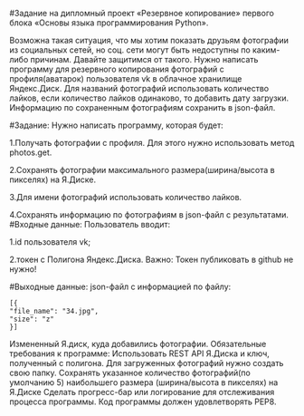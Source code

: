 #Задание на дипломный проект «Резервное копирование» первого блока «Основы языка программирования Python».

Возможна такая ситуация, что мы хотим показать друзьям фотографии из социальных сетей, но соц. сети могут быть недоступны по каким-либо причинам. Давайте защитимся от такого.
Нужно написать программу для резервного копирования фотографий с профиля(аватарок) пользователя vk в облачное хранилище Яндекс.Диск.
Для названий фотографий использовать количество лайков, если количество лайков одинаково, то добавить дату загрузки.
Информацию по сохраненным фотографиям сохранить в json-файл.

#Задание:
Нужно написать программу, которая будет:

1.Получать фотографии с профиля. Для этого нужно использовать метод photos.get.

2.Сохранять фотографии максимального размера(ширина/высота в пикселях) на Я.Диске.

3.Для имени фотографий использовать количество лайков.

4.Сохранять информацию по фотографиям в json-файл с результатами.
#Входные данные:
Пользователь вводит:

1.id пользователя vk;

2.токен с Полигона Яндекс.Диска. Важно: Токен публиковать в github не нужно!

#Выходные данные:
json-файл с информацией по файлу:

    [{
    "file_name": "34.jpg",
    "size": "z"
    }]
Измененный Я.диск, куда добавились фотографии.​​
Обязательные требования к программе:
Использовать REST API Я.Диска и ключ, полученный с полигона.
Для загруженных фотографий нужно создать свою папку.
Сохранять указанное количество фотографий(по умолчанию 5) наибольшего размера (ширина/высота в пикселях) на Я.Диске
Сделать прогресс-бар или логирование для отслеживания процесса программы.
Код программы должен удовлетворять PEP8.